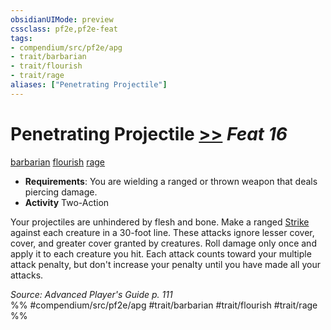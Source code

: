 ```yaml
---
obsidianUIMode: preview
cssclass: pf2e,pf2e-feat
tags:
- compendium/src/pf2e/apg
- trait/barbarian
- trait/flourish
- trait/rage
aliases: ["Penetrating Projectile"]
---
```

# Penetrating Projectile  [>>](../../Rules/core-rulebook/chapter-9-playing-the-game.md#Actions "Two-Action") *Feat 16*  
[barbarian](../../Rules/traits/barbarian.md)  [flourish](../../Rules/traits/flourish.md)  [rage](../../Rules/traits/rage.md)  

- **Requirements**: You are wielding a ranged or thrown weapon that deals piercing damage.
- **Activity** Two-Action

Your projectiles are unhindered by flesh and bone. Make a ranged [Strike](../../Rules/actions/strike.md) against each creature in a 30-foot line. These attacks ignore lesser cover, cover, and greater cover granted by creatures. Roll damage only once and apply it to each creature you hit. Each attack counts toward your multiple attack penalty, but don't increase your penalty until you have made all your attacks.

*Source: Advanced Player's Guide p. 111*  
%% #compendium/src/pf2e/apg #trait/barbarian #trait/flourish #trait/rage %%